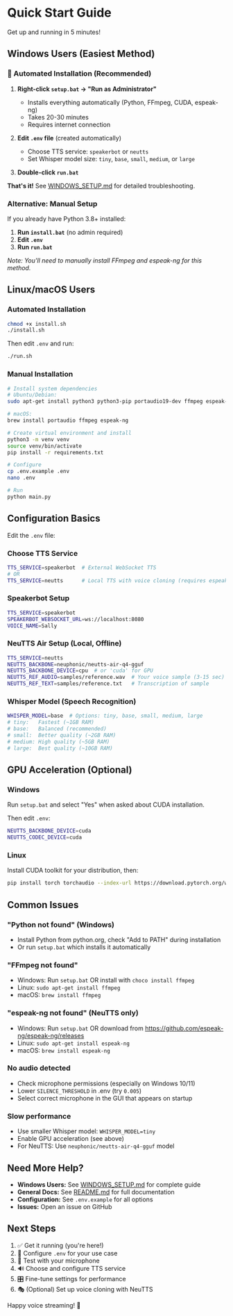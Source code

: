 # Quick Start Guide

Get up and running in 5 minutes!

## Windows Users (Easiest Method)

### 🚀 Automated Installation (Recommended)

1. **Right-click `setup.bat` → "Run as Administrator"**
   - Installs everything automatically (Python, FFmpeg, CUDA, espeak-ng)
   - Takes 20-30 minutes
   - Requires internet connection

2. **Edit `.env` file** (created automatically)
   - Choose TTS service: `speakerbot` or `neutts`
   - Set Whisper model size: `tiny`, `base`, `small`, `medium`, or `large`

3. **Double-click `run.bat`**

**That's it!** See [WINDOWS_SETUP.md](WINDOWS_SETUP.md) for detailed troubleshooting.

### Alternative: Manual Setup

If you already have Python 3.8+ installed:

1. **Run `install.bat`** (no admin required)
2. **Edit `.env`**
3. **Run `run.bat`**

*Note: You'll need to manually install FFmpeg and espeak-ng for this method.*

## Linux/macOS Users

### Automated Installation

```bash
chmod +x install.sh
./install.sh
```

Then edit `.env` and run:
```bash
./run.sh
```

### Manual Installation

```bash
# Install system dependencies
# Ubuntu/Debian:
sudo apt-get install python3 python3-pip portaudio19-dev ffmpeg espeak-ng

# macOS:
brew install portaudio ffmpeg espeak-ng

# Create virtual environment and install
python3 -m venv venv
source venv/bin/activate
pip install -r requirements.txt

# Configure
cp .env.example .env
nano .env

# Run
python main.py
```

## Configuration Basics

Edit the `.env` file:

### Choose TTS Service

```bash
TTS_SERVICE=speakerbot  # External WebSocket TTS
# OR
TTS_SERVICE=neutts      # Local TTS with voice cloning (requires espeak-ng)
```

### Speakerbot Setup

```bash
TTS_SERVICE=speakerbot
SPEAKERBOT_WEBSOCKET_URL=ws://localhost:8080
VOICE_NAME=Sally
```

### NeuTTS Air Setup (Local, Offline)

```bash
TTS_SERVICE=neutts
NEUTTS_BACKBONE=neuphonic/neutts-air-q4-gguf
NEUTTS_BACKBONE_DEVICE=cpu  # or 'cuda' for GPU
NEUTTS_REF_AUDIO=samples/reference.wav  # Your voice sample (3-15 sec)
NEUTTS_REF_TEXT=samples/reference.txt   # Transcription of sample
```

### Whisper Model (Speech Recognition)

```bash
WHISPER_MODEL=base  # Options: tiny, base, small, medium, large
# tiny:   Fastest (~1GB RAM)
# base:   Balanced (recommended)
# small:  Better quality (~2GB RAM)
# medium: High quality (~5GB RAM)
# large:  Best quality (~10GB RAM)
```

## GPU Acceleration (Optional)

### Windows
Run `setup.bat` and select "Yes" when asked about CUDA installation.

Then edit `.env`:
```bash
NEUTTS_BACKBONE_DEVICE=cuda
NEUTTS_CODEC_DEVICE=cuda
```

### Linux
Install CUDA toolkit for your distribution, then:
```bash
pip install torch torchaudio --index-url https://download.pytorch.org/whl/cu121
```

## Common Issues

### "Python not found" (Windows)
- Install Python from python.org, check "Add to PATH" during installation
- Or run `setup.bat` which installs it automatically

### "FFmpeg not found"
- Windows: Run `setup.bat` OR install with `choco install ffmpeg`
- Linux: `sudo apt-get install ffmpeg`
- macOS: `brew install ffmpeg`

### "espeak-ng not found" (NeuTTS only)
- Windows: Run `setup.bat` OR download from https://github.com/espeak-ng/espeak-ng/releases
- Linux: `sudo apt-get install espeak-ng`
- macOS: `brew install espeak-ng`

### No audio detected
- Check microphone permissions (especially on Windows 10/11)
- Lower `SILENCE_THRESHOLD` in .env (try `0.005`)
- Select correct microphone in the GUI that appears on startup

### Slow performance
- Use smaller Whisper model: `WHISPER_MODEL=tiny`
- Enable GPU acceleration (see above)
- For NeuTTS: Use `neuphonic/neutts-air-q4-gguf` model

## Need More Help?

- **Windows Users:** See [WINDOWS_SETUP.md](WINDOWS_SETUP.md) for complete guide
- **General Docs:** See [README.md](README.md) for full documentation
- **Configuration:** See `.env.example` for all options
- **Issues:** Open an issue on GitHub

## Next Steps

1. ✅ Get it running (you're here!)
2. 📝 Configure `.env` for your use case
3. 🎤 Test with your microphone
4. 🔊 Choose and configure TTS service
5. 🎛️ Fine-tune settings for performance
6. 🎭 (Optional) Set up voice cloning with NeuTTS

Happy voice streaming! 🎉
